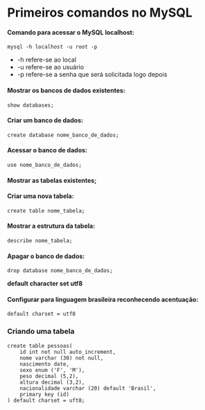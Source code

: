# Primeiros comandos no MySQL 

#### Comando para acessar o MySQL localhost:
```
mysql -h localhost -u root -p
```
* -h refere-se ao local
* -u refere-se ao usuário
* -p refere-se a senha que será solicitada logo depois

#### Mostrar os bancos de dados existentes:
```
show databases;
```
#### Criar um banco de dados:
```
create database nome_banco_de_dados;
```
#### Acessar o banco de dados:
```
use nome_banco_de_dados;
```
#### Mostrar as tabelas existentes;

#### Criar uma nova tabela:
```
create table nome_tabela;
```
#### Mostrar a estrutura da tabela:
```
describe nome_tabela; 
```
#### Apagar o banco de dados:
```
drop database nome_banco_de_dados;
```
**default character set utf8**

#### Configurar para linguagem brasileira reconhecendo acentuação:
```
default charset = utf8
```
### Criando uma tabela

```
create table pessoas(
    id int not null auto_increment,
    nome varchar (30) not null,
    nascimento date,
    sexo enum ('F', 'M'),
    peso decimal (5,2),
    altura decimal (3,2),
    nacionalidade varchar (20) default 'Brasil',
    primary key (id)
) default charset = uft8;
```
